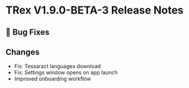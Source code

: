# TRex V1.9.0-BETA-3 Release Notes

## 🐛 Bug Fixes

## Changes
- Fix: Tessaract languages download
- Fix: Settings window opens on app launch
- Improved onboarding workflow
